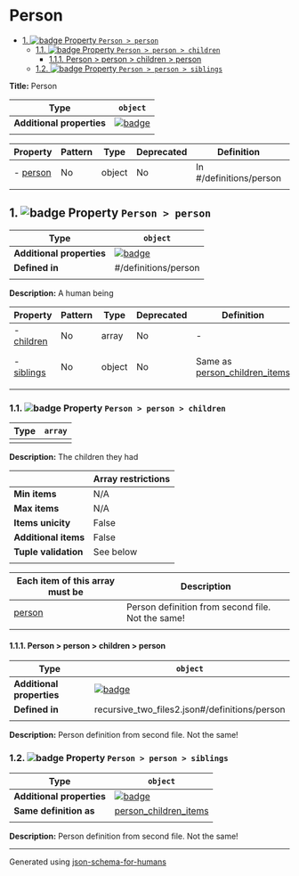 # Person

- [1. ![badge](https://img.shields.io/badge/Optional-yellow) Property `Person > person`](#person)
  - [1.1. ![badge](https://img.shields.io/badge/Optional-yellow) Property `Person > person > children`](#person_children)
    - [1.1.1. Person > person > children > person](#autogenerated_heading_2)
  - [1.2. ![badge](https://img.shields.io/badge/Optional-yellow) Property `Person > person > siblings`](#person_siblings)

**Title:** Person

| Type                      | `object`                                                                                                            |
| ------------------------- | ------------------------------------------------------------------------------------------------------------------- |
| **Additional properties** | [![badge](https://img.shields.io/badge/Any+type-allowed-green)](# "Additional Properties of any type are allowed.") |
|                           |                                                                                                                     |

| Property             | Pattern | Type   | Deprecated | Definition              | Title/Description |
| -------------------- | ------- | ------ | ---------- | ----------------------- | ----------------- |
| - [person](#person ) | No      | object | No         | In #/definitions/person | A human being     |
|                      |         |        |            |                         |                   |

## <a name="person"></a>1. ![badge](https://img.shields.io/badge/Optional-yellow) Property `Person > person`

| Type                      | `object`                                                                                                            |
| ------------------------- | ------------------------------------------------------------------------------------------------------------------- |
| **Additional properties** | [![badge](https://img.shields.io/badge/Any+type-allowed-green)](# "Additional Properties of any type are allowed.") |
| **Defined in**            | #/definitions/person                                                                                                |
|                           |                                                                                                                     |

**Description:** A human being

| Property                        | Pattern | Type   | Deprecated | Definition                                               | Title/Description                                 |
| ------------------------------- | ------- | ------ | ---------- | -------------------------------------------------------- | ------------------------------------------------- |
| - [children](#person_children ) | No      | array  | No         | -                                                        | The children they had                             |
| - [siblings](#person_siblings ) | No      | object | No         | Same as [person_children_items](#person_children_items ) | Person definition from second file. Not the same! |
|                                 |         |        |            |                                                          |                                                   |

### <a name="person_children"></a>1.1. ![badge](https://img.shields.io/badge/Optional-yellow) Property `Person > person > children`

| Type | `array` |
| ---- | ------- |
|      |         |

**Description:** The children they had

|                      | Array restrictions |
| -------------------- | ------------------ |
| **Min items**        | N/A                |
| **Max items**        | N/A                |
| **Items unicity**    | False              |
| **Additional items** | False              |
| **Tuple validation** | See below          |
|                      |                    |

| Each item of this array must be  | Description                                       |
| -------------------------------- | ------------------------------------------------- |
| [person](#person_children_items) | Person definition from second file. Not the same! |
|                                  |                                                   |

#### <a name="autogenerated_heading_2"></a>1.1.1. Person > person > children > person

| Type                      | `object`                                                                                                            |
| ------------------------- | ------------------------------------------------------------------------------------------------------------------- |
| **Additional properties** | [![badge](https://img.shields.io/badge/Any+type-allowed-green)](# "Additional Properties of any type are allowed.") |
| **Defined in**            | recursive_two_files2.json#/definitions/person                                                                       |
|                           |                                                                                                                     |

**Description:** Person definition from second file. Not the same!

### <a name="person_siblings"></a>1.2. ![badge](https://img.shields.io/badge/Optional-yellow) Property `Person > person > siblings`

| Type                      | `object`                                                                                                            |
| ------------------------- | ------------------------------------------------------------------------------------------------------------------- |
| **Additional properties** | [![badge](https://img.shields.io/badge/Any+type-allowed-green)](# "Additional Properties of any type are allowed.") |
| **Same definition as**    | [person_children_items](#person_children_items)                                                                     |
|                           |                                                                                                                     |

**Description:** Person definition from second file. Not the same!

----------------------------------------------------------------------------------------------------------------------------
Generated using [json-schema-for-humans](https://github.com/coveooss/json-schema-for-humans)